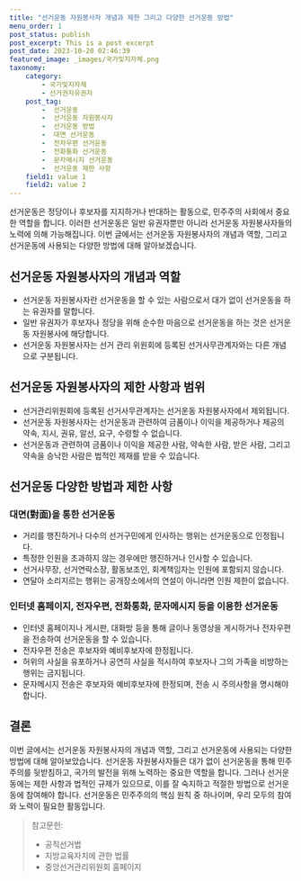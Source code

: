 ```yaml
---
title: "선거운동 자원봉사자 개념과 제한 그리고 다양한 선거운동 방법"
menu_order: 1
post_status: publish
post_excerpt: This is a post excerpt
post_date: 2023-10-20 02:46:39
featured_image: _images/국가및지자체.png
taxonomy:
    category:
        - 국가및지자체
        - 선거권자유권자
    post_tag:
        -  선거운동
        -  선거운동 자원봉사자
        -  선거운동 방법
        -  대면 선거운동
        -  전자우편 선거운동
        -  전화통화 선거운동
        -  문자메시지 선거운동
        -  선거운동 제한 사항
    field1: value 1
    field2: value 2
---
```



선거운동은 정당이나 후보자를 지지하거나 반대하는 활동으로, 민주주의 사회에서 중요한 역할을 합니다. 이러한 선거운동은 일반 유권자뿐만 아니라 선거운동 자원봉사자들의 노력에 의해 가능해집니다. 이번 글에서는 선거운동 자원봉사자의 개념과 역할, 그리고 선거운동에 사용되는 다양한 방법에 대해 알아보겠습니다.

## 선거운동 자원봉사자의 개념과 역할

- 선거운동 자원봉사자란 선거운동을 할 수 있는 사람으로서 대가 없이 선거운동을 하는 유권자를 말합니다.
- 일반 유권자가 후보자나 정당을 위해 순수한 마음으로 선거운동을 하는 것은 선거운동 자원봉사에 해당합니다.
- 선거운동 자원봉사자는 선거 관리 위원회에 등록된 선거사무관계자와는 다른 개념으로 구분됩니다.

## 선거운동 자원봉사자의 제한 사항과 범위

- 선거관리위원회에 등록된 선거사무관계자는 선거운동 자원봉사자에서 제외됩니다.
- 선거운동 자원봉사자는 선거운동과 관련하여 금품이나 이익을 제공하거나 제공의 약속, 지시, 권유, 알선, 요구, 수령할 수 없습니다.
- 선거운동과 관련하여 금품이나 이익을 제공한 사람, 약속한 사람, 받은 사람, 그리고 약속을 승낙한 사람은 법적인 제재를 받을 수 있습니다.

## 선거운동 다양한 방법과 제한 사항

### 대면(對面)을 통한 선거운동

- 거리를 행진하거나 다수의 선거구민에게 인사하는 행위는 선거운동으로 인정됩니다.
- 특정한 인원을 초과하지 않는 경우에만 행진하거나 인사할 수 있습니다.
- 선거사무장, 선거연락소장, 활동보조인, 회계책임자는 인원에 포함되지 않습니다.
- 연달아 소리지르는 행위는 공개장소에서의 연설이 아니라면 인원 제한이 없습니다.

### 인터넷 홈페이지, 전자우편, 전화통화, 문자메시지 등을 이용한 선거운동

- 인터넷 홈페이지나 게시판, 대화방 등을 통해 글이나 동영상을 게시하거나 전자우편을 전송하여 선거운동을 할 수 있습니다.
- 전자우편 전송은 후보자와 예비후보자에 한정됩니다.
- 허위의 사실을 유포하거나 공연히 사실을 적시하여 후보자나 그의 가족을 비방하는 행위는 금지됩니다.
- 문자메시지 전송은 후보자와 예비후보자에 한정되며, 전송 시 주의사항을 명시해야 합니다.

## 결론

이번 글에서는 선거운동 자원봉사자의 개념과 역할, 그리고 선거운동에 사용되는 다양한 방법에 대해 알아보았습니다. 선거운동 자원봉사자들은 대가 없이 선거운동을 통해 민주주의를 뒷받침하고, 국가의 발전을 위해 노력하는 중요한 역할을 합니다. 그러나 선거운동에는 제한 사항과 법적인 규제가 있으므로, 이를 잘 숙지하고 적절한 방법으로 선거운동에 참여해야 합니다. 선거운동은 민주주의의 핵심 원칙 중 하나이며, 우리 모두의 참여와 노력이 필요한 활동입니다.

> 참고문헌:
> - 공직선거법
> - 지방교육자치에 관한 법률
> - 중앙선거관리위원회 홈페이지
